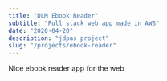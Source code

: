 ```yaml
---
title: "DLM Ebook Reader"
subtitle: "Full stack web app made in AWS"
date: "2020-04-20"
description: "jdpas project"
slug: "/projects/ebook-reader"
---
```


Nice ebook reader app for the web